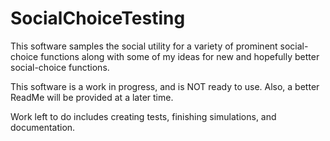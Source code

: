 # SocialChoiceTesting
This software samples the social utility for a variety of prominent social-choice functions along with some of my ideas for new and hopefully better social-choice functions.

This software is a work in progress, and is NOT ready to use. Also, a better ReadMe will be provided at a later time.

Work left to do includes creating tests, finishing simulations, and documentation.
